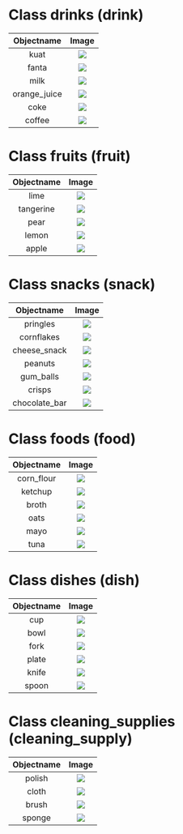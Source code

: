 # Class drinks (drink)

| Objectname               |  Image                   |
:-------------------------:|:-------------------------:
| kuat | ![](known_objects/drinks!drink/kuat.jpg) |
| fanta | ![](known_objects/drinks!drink/fanta.jpg) |
| milk | ![](known_objects/drinks!drink/milk.jpg) |
| orange_juice | ![](known_objects/drinks!drink/orange_juice.jpg) |
| coke | ![](known_objects/drinks!drink/coke.jpg) |
| coffee | ![](known_objects/drinks!drink/coffee.jpg) |


# Class fruits (fruit)

| Objectname               |  Image                   |
:-------------------------:|:-------------------------:
| lime | ![](known_objects/fruits!fruit/lime.jpg) |
| tangerine | ![](known_objects/fruits!fruit/tangerine.jpg) |
| pear | ![](known_objects/fruits!fruit/pear.jpg) |
| lemon | ![](known_objects/fruits!fruit/lemon.jpg) |
| apple | ![](known_objects/fruits!fruit/apple.jpg) |


# Class snacks (snack)

| Objectname               |  Image                   |
:-------------------------:|:-------------------------:
| pringles | ![](known_objects/snacks!snack/pringles.jpg) |
| cornflakes | ![](known_objects/snacks!snack/cornflakes.jpg) |
| cheese_snack | ![](known_objects/snacks!snack/cheese_snack.jpg) |
| peanuts | ![](known_objects/snacks!snack/peanuts.jpg) |
| gum_balls | ![](known_objects/snacks!snack/gum_balls.jpg) |
| crisps | ![](known_objects/snacks!snack/crisps.jpg) |
| chocolate_bar | ![](known_objects/snacks!snack/chocolate_bar.jpg) |


# Class foods (food)

| Objectname               |  Image                   |
:-------------------------:|:-------------------------:
| corn_flour | ![](known_objects/foods!food/corn_flour.jpg) |
| ketchup | ![](known_objects/foods!food/ketchup.jpg) |
| broth | ![](known_objects/foods!food/broth.jpg) |
| oats | ![](known_objects/foods!food/oats.jpg) |
| mayo | ![](known_objects/foods!food/mayo.jpg) |
| tuna | ![](known_objects/foods!food/tuna.jpg) |


# Class dishes (dish)

| Objectname               |  Image                   |
:-------------------------:|:-------------------------:
| cup | ![](known_objects/dishes!dish/cup.png) |
| bowl | ![](known_objects/dishes!dish/bowl.png) |
| fork | ![](known_objects/dishes!dish/fork.png) |
| plate | ![](known_objects/dishes!dish/plate.png) |
| knife | ![](known_objects/dishes!dish/knife.png) |
| spoon | ![](known_objects/dishes!dish/spoon.png) |


# Class cleaning_supplies (cleaning_supply)

| Objectname               |  Image                   |
:-------------------------:|:-------------------------:
| polish | ![](known_objects/cleaning_supplies!cleaning_supply/polish.jpg) |
| cloth | ![](known_objects/cleaning_supplies!cleaning_supply/cloth.jpg) |
| brush | ![](known_objects/cleaning_supplies!cleaning_supply/brush.jpg) |
| sponge | ![](known_objects/cleaning_supplies!cleaning_supply/sponge.jpg) |


